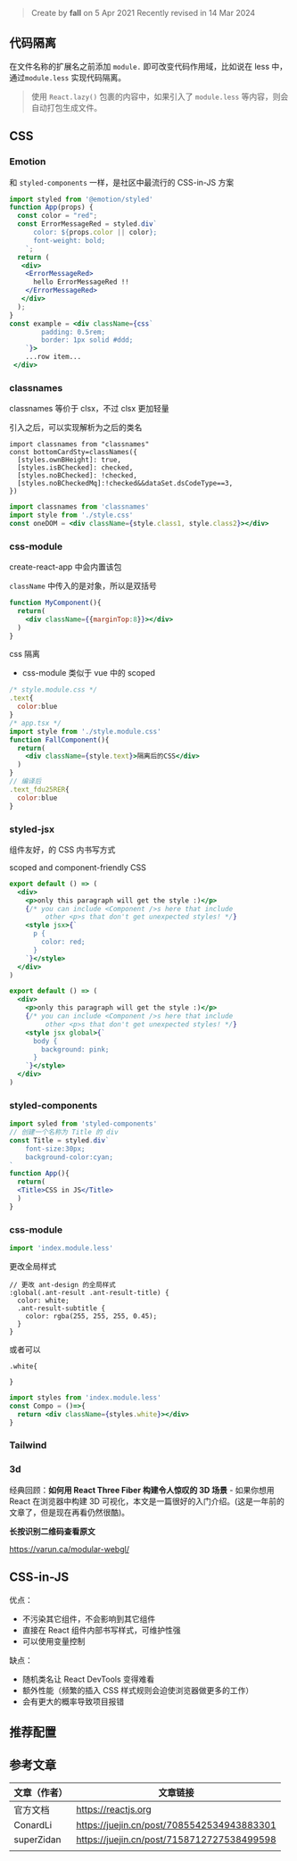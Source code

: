 > Create by **fall** on 5 Apr 2021
> Recently revised in 14 Mar 2024

## 代码隔离

在文件名称的扩展名之前添加 `module.` 即可改变代码作用域，比如说在 less 中，通过`module.less` 实现代码隔离。

> 使用 `React.lazy()` 包裹的内容中，如果引入了 `module.less` 等内容，则会自动打包生成文件。

## CSS

### Emotion

和 `styled-components` 一样，是社区中最流行的 CSS-in-JS 方案

```jsx
import styled from '@emotion/styled'
function App(props) {
  const color = "red";
  const ErrorMessageRed = styled.div`
      color: ${props.color || color};
      font-weight: bold;
    `;
  return (
   <div>
    <ErrorMessageRed>
      hello ErrorMessageRed !!
    </ErrorMessageRed>
   </div>
  );
}
const example = <div className={css`
        padding: 0.5rem;
        border: 1px solid #ddd;
    `}>
	...row item...
 </div>
```

### classnames

classnames 等价于 clsx，不过 clsx 更加轻量

引入之后，可以实现解析为之后的类名

```tsx
import classnames from "classnames"
const bottomCardSty=classNames({
  [styles.ownBHeight]: true,
  [styles.isBChecked]: checked,
  [styles.noBChecked]: !checked,
  [styles.noBCheckedMq]:!checked&&dataSet.dsCodeType==3,
})
```

```jsx
import classnames from 'classnames'
import style from './style.css'
const oneDOM = <div className={style.class1, style.class2}></div>
```



### css-module

create-react-app 中会内置该包

`className` 中传入的是对象，所以是双括号

```jsx
function MyComponent(){
  return(
    <div className={{marginTop:8}}></div>
  )
}
```

css 隔离

- css-module 类似于 vue 中的 scoped

```jsx
/* style.module.css */
.text{
  color:blue
}
/* app.tsx */
import style from './style.module.css'
function FallComponent(){
  return(
  	<div className={style.text}>隔离后的CSS</div>
  )
}
// 编译后
.text_fdu25RER{
  color:blue
}
```

### styled-jsx

组件友好，的 CSS 内书写方式

scoped and component-friendly CSS 

```jsx
export default () => (
  <div>
    <p>only this paragraph will get the style :)</p>
    {/* you can include <Component />s here that include
         other <p>s that don't get unexpected styles! */}
    <style jsx>{`
      p {
        color: red;
      }
    `}</style>
  </div>
)
```

```jsx
export default () => (
  <div>
    <p>only this paragraph will get the style :)</p>
    {/* you can include <Component />s here that include
         other <p>s that don't get unexpected styles! */}
    <style jsx global>{`
      body {
        background: pink;
      }
    `}</style>
  </div>
)
```





### styled-components

```jsx
import syled from 'styled-components'
// 创建一个名称为 Title 的 div
const Title = styled.div`
	font-size:30px;
	background-color:cyan;
`
function App(){
  return(
  <Title>CSS in JS</Title>
  )
}
```

### css-module

```jsx
import 'index.module.less'
```

更改全局样式

```less
// 更改 ant-design 的全局样式
:global(.ant-result .ant-result-title) {
  color: white;
  .ant-result-subtitle {
    color: rgba(255, 255, 255, 0.45);
  }
}
```

或者可以

```less
.white{
  
}
```



```jsx
import styles from 'index.module.less'
const Compo = ()=>{
  return <div className={styles.white}></div>
}
```



### Tailwind





### 3d

经典回顾：**如何用 React Three Fiber 构建令人惊叹的 3D 场景** - 如果你想用 React 在浏览器中构建 3D 可视化，本文是一篇很好的入门介绍。(这是一年前的文章了，但是现在再看仍然很酷)。

**长按识别二维码查看原文**

https://varun.ca/modular-webgl/

## CSS-in-JS

优点：

- 不污染其它组件，不会影响到其它组件
- 直接在 React 组件内部书写样式，可维护性强
- 可以使用变量控制

缺点：

- 随机类名让 React DevTools 变得难看
- 额外性能（频繁的插入 CSS 样式规则会迫使浏览器做更多的工作）
- 会有更大的概率导致项目报错

## 推荐配置







## 参考文章

| 文章（作者） | 文章链接                                   |
| ------------ | ------------------------------------------ |
| 官方文档     | https://reactjs.org                        |
| ConardLi     | https://juejin.cn/post/7085542534943883301 |
| superZidan   | https://juejin.cn/post/7158712727538499598 |
|              |                                            |

